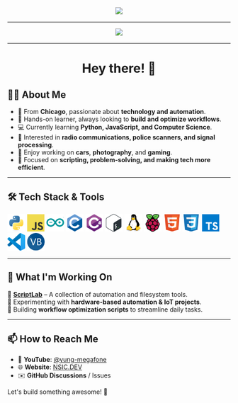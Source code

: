 <div align="center">
  <img height="150" src="https://avatars.githubusercontent.com/u/61205646" />
</div>

---

<div align="center">
  <img src="https://visitor-badge.laobi.icu/badge?page_id=yung-megafone" />
</div>

---

<h1 align="center">Hey there! 👋</h1>

## 👨‍💻 About Me

- 📍 From **Chicago**, passionate about **technology and automation**.
- 🔧 Hands-on learner, always looking to **build and optimize workflows**.
- 💻 Currently learning **Python, JavaScript, and Computer Science**.
- 📡 Interested in **radio communications, police scanners, and signal processing**.
- 🚗 Enjoy working on **cars**, **photography**, and **gaming**.
- 🎯 Focused on **scripting, problem-solving, and making tech more efficient**.

---

## 🛠 Tech Stack & Tools

<div align="left">
  <img src="https://github.com/devicons/devicon/blob/master/icons/python/python-original.svg" height="40" alt="Python" />
  <img src="https://github.com/devicons/devicon/blob/master/icons/javascript/javascript-original.svg" height="40" alt="JavaScript" />
  <img src="https://github.com/devicons/devicon/blob/master/icons/arduino/arduino-original.svg" height="40" alt="Arduino" />
  <img src="https://github.com/devicons/devicon/blob/master/icons/c/c-original.svg" height="40" alt="C" />
  <img src="https://github.com/devicons/devicon/blob/master/icons/csharp/csharp-original.svg" height="40" alt="C#" />
  <img src="https://github.com/devicons/devicon/blob/master/icons/bash/bash-original.svg" height="40" alt="Bash" />
  <img src="https://github.com/devicons/devicon/blob/master/icons/linux/linux-original.svg" height="40" alt="Linux" />
  <img src="https://github.com/devicons/devicon/blob/master/icons/raspberrypi/raspberrypi-original.svg" height="40" alt="Raspberry Pi" />
  <img src="https://github.com/devicons/devicon/blob/master/icons/html5/html5-original.svg" height="40" alt="HTML5" />
  <img src="https://github.com/devicons/devicon/blob/master/icons/css3/css3-original.svg" height="40" alt="CSS3" />
  <img src="https://github.com/devicons/devicon/blob/master/icons/typescript/typescript-original.svg" height="40" alt="TypeScript" />
  <img src="https://github.com/devicons/devicon/blob/master/icons/vscode/vscode-original.svg" height="40" alt="VS Code" />
  <img src="https://github.com/devicons/devicon/blob/master/icons/visualbasic/visualbasic-original.svg" height="40" alt="Visual Basic" />
</div>

---

## 🚀 What I'm Working On
🔹 **[ScriptLab](https://github.com/yung-megafone/ScriptLab)** – A collection of automation and filesystem tools.  
🔹 Experimenting with **hardware-based automation & IoT projects**.  
🔹 Building **workflow optimization scripts** to streamline daily tasks.  

---

## 📫 How to Reach Me
- 🎥 **YouTube**: [@yung-megafone](https://www.youtube.com/@yung-megafone)  
- 🌐 **Website**: [NSIC.DEV](https://nsic.dev)  
- ✉️ **GitHub Discussions** / Issues  

Let's build something awesome! 🚀
